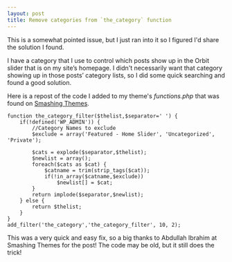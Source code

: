 ```yaml
---
layout: post
title: Remove categories from `the_category` function
---
```


This is a somewhat pointed issue, but I just ran into it so I figured I'd share the solution I found.

I have a category that I use to control which posts show up in the Orbit slider that is on my site’s homepage. I didn't necessarily want that category showing up in those posts’ category lists, so I did some quick searching and found a good solution.

Here is a repost of the code I added to my theme's *functions.php* that was found on [Smashing Themes](http://www.smashingthemes.com/blog/how-to-remove-categories-from-the_category-function-in-wordpress/).

```
function the_category_filter($thelist,$separator=' ') {
    if(!defined('WP_ADMIN')) {
        //Category Names to exclude
        $exclude = array('Featured - Home Slider', 'Uncategorized', 'Private');
         
        $cats = explode($separator,$thelist);
        $newlist = array();
        foreach($cats as $cat) {
            $catname = trim(strip_tags($cat));
            if(!in_array($catname,$exclude))
                $newlist[] = $cat;
        }
        return implode($separator,$newlist);
    } else {
        return $thelist;
    }
}
add_filter('the_category','the_category_filter', 10, 2);
```

This was a very quick and easy fix, so a big thanks to Abdullah Ibrahim at Smashing Themes for the post! The code may be old, but it still does the trick!
